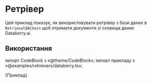 # Ретрівер

Цей приклад показує, як використовувати ретрівер з бази даних в `RetrievalQAChain` щоб отримати документи зі сховища даних Databerry.ai.

## Використання

імпорт CodeBlock з «@theme/CodeBlock»; імпорт прикладу з «@examples/retrievers/databerry.ts»;

<CodeBlock language="typescript">{Приклад}</CodeBlock>
